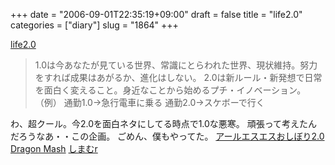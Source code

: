 +++
date = "2006-09-01T22:35:19+09:00"
draft = false
title = "life2.0"
categories = ["diary"]
slug = "1864"
+++

<a href="http://life2.impressrd.jp/" target="_blank">life2.0</a>
<blockquote>1.0は今あなたが見ている世界、常識にとらわれた世界、現状維持。努力をすれば成果はあがるか、進化はしない。
2.0は新ルール・新発想で日常を面白く変えること。身近なことから始めるプチ・イノベーション。
（例）
通勤1.0→急行電車に乗る
通勤2.0→スケボーで行く</blockquote>
わ、超クール。今2.0を面白ネタにしてる時点で1.0な悪寒。
頑張って考えたんだろうなあ・・この企画。
ごめん、僕もやってた。
<a href="http://ieiriblog.jugem.jp/?eid=939" target="_blank">アールエスエスおしぼり2.0</a>
<a href="http://ieiriblog.jugem.jp/?eid=924" target="_blank">Dragon Mash</a>
<a href="http://ieiriblog.jugem.jp/?eid=922" target="_blank">しまむr</a>
